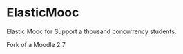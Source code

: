 ElasticMooc
===========

Elastic Mooc for Support a thousand concurrency students.

Fork of a Moodle 2.7

